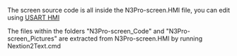 The screen source code is all inside the N3Pro-screen.HMI file, you can edit using [USART HMI](http://wiki.tjc1688.com/start/download_ide.html)

The files within the folders "N3Pro-screen_Code" and "N3Pro-screen_Pictures" are extracted from N3Pro-screen.HMI by running Nextion2Text.cmd
